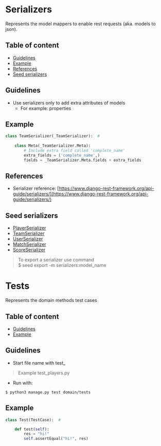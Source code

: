 # Serializers

Represents the model mappers to enable rest requests (aka. models to json).

## Table of content

-  [Guidelines](#guidelines)
-  [Example](#example)
-  [References](#references)
-  [Seed serializers](#seed-serializers)

## Guidelines

-  Use serializers only to add extra attributes of models
   -  For example: properties

## Example

```python
class TeamSerializer(_TeamSerializer):  #
    
    class Meta(_TeamSerializer.Meta):
        # Include extra field called 'complete_name'
        extra_fields = ('complete_name',)
        fields = _TeamSerializer.Meta.fields + extra_fields
```

## References

- Serializer reference: [https://www.django-rest-framework.org/api-guide/serializers/](https://www.django-rest-framework.org/api-guide/serializers/)

## Seed serializers

-  [PlayerSerializer](../seed/serializers/player.py)
-  [TeamSerializer](../seed/serializers/team.py)
-  [UserSerializer](../seed/serializers/user.py)
-  [MatchSerializer](../seed/serializers/stats/match.py)
-  [ScoreSerializer](../seed/serializers/stats/score.py)

> To export a serializer use command \
> $ seed export -m serializers:model_name
# Tests

Represents the domain methods test cases

## Table of content

-  [Guidelines](#guidelines)
-  [Example](#example)

## Guidelines

-  Start file name with test_
>  Example test_players.py

-  Run with:
```
$ python3 manage.py test domain/tests
```

## Example

```python
class Test(TestCase):  #

    def test(self):
        res = "hi!"
        self.assertEqual("hi!", res)
```
